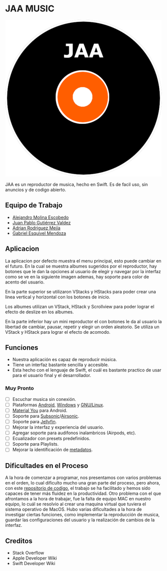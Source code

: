 # JAA MUSIC

![logo](newlogo.png)

JAA es un reproductor de musica, hecho en Swift. Es de facil uso, sin anuncios y de codigo abierto.

## Equipo de Trabajo

- [Alejandro Molina Escobedo](https://github.com/amolinae06)
- [Juan Pablo Gutiérrez Valdez](https://github.com/Guti24)
- [Adrian Rodriguez Mejía](https://github.com/A-drianr06)
- [Gabriel Esquivel Mendoza](https://github.com/gabo123)

## Aplicacion

La aplicacion por defecto muestra el menu principal, esto puede cambiar en el futuro. En la cual se muestra albumes sugeridos por el reproductor, hay botones que le dan la opciones al usuario de elegir y navegar por la interfaz como se ve en la siguiente imagen ademas, hay soporte para color de acento del usuario.

En la parte superior se utilizaron VStacks y HStacks para poder crear una linea vertical y horizontal con los botones de inicio.

Los albumes utilizan un VStack, HStack y Scrollview para poder lograr el efecto de deslize en los albumes.

En la parte inferior hay un mini reproductor el con botones le da al usuario la libertad de cambiar, pausar, repetir y elegir un orden aleatorio. Se utiliza un VStack y HStack para lograr el efecto de acomodo.

## Funciones

- Nuestra aplicación es capaz de reproducir música.
- Tiene un interfaz bastante sencilla y accesible.
- Esta hecho con el lenguaje de Swift, el cuál es bastante practico de usar para el usuario final y el desarrollador.

### Muy Pronto

- [ ] Escuchar musica sin conexión.
- [ ] Plataformas [Android](https://es.wikipedia.org/wiki/Android), [Windows](https://es.wikipedia.org/wiki/Microsoft_Windows) y [GNU/Linux](https://es.wikipedia.org/wiki/GNU/Linux).
- [ ] [Material You](https://material.io/blog/announcing-material-you) para Android.
- [ ] Soporte para [Subsonic](http://www.subsonic.org/pages/index.jsp)/[Airsonic](https://airsonic.github.io/).
- [ ] Soporte para [Jellyfin](https://jellyfin.org/).
- [ ] Mejorar la interfaz y experiencia del usuario.
- [ ] Agregar soporte para audifonos inalambricos (Airpods, etc).
- [ ] Ecualizador con presets predefinidos.
- [ ] Soporte para Playlists.
- [ ] Mejorar la identificación de [metadatos](https://es.wikipedia.org/wiki/Metadatos).

## Dificultades en el Proceso

A la hora de comenzar a programar, nos presentamos con varios problemas en el orden, lo cual dificulto mucho una gran parte del proceso, pero ahora, con este [repositorio de codigo](https://github.com/JAAIsenberg/JAA), el trabajo se ha facilitado y hemos sido capaces de tener más fluidez en la productividad. Otro problema con el que afrontamos a la hora de trabajar, fue la falta de equipo MAC en nuestro equipo, lo cuál se resolvio al crear una maquina virtual que tuviera el sistema operativo de MacOS. Hubo varias dificultades a la hora de investigar ciertas funciones, como implementar la reproducción de musica, guardar las configuraciones del usuario y la realización de cambios de la interfaz.

## Creditos

- Stack Overflow
- Apple Developer Wiki
- Swift Developer Wiki
